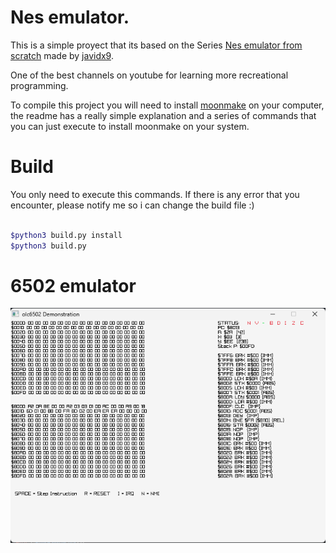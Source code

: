 # Nes emulator.


This is a simple proyect that its based on the Series [Nes emulator from scratch](https://www.youtube.com/watch?v=nViZg02IMQo&list=PLrOv9FMX8xJHqMvSGB_9G9nZZ_4IgteYf) made by [javidx9](https://www.youtube.com/@javidx9).

One of the best channels on youtube for learning more recreational programming.


To compile this project you will need to install [moonmake](https://github.com/ranon-rat/moonmake) on your computer, the readme has a really simple explanation and a series of commands that you can just execute to install moonmake on your system.

# Build
You only need to execute this commands.
If there is any error that you encounter, please notify me so i can change the build file :)
```sh

$python3 build.py install
$python3 build.py
```

# 6502 emulator

![6502](images/6502-emulator.png)